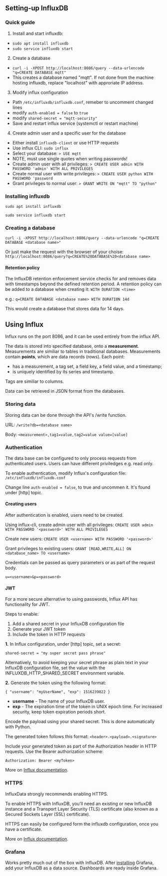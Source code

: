 ## Setting-up InfluxDB

### Quick guide
1. Install and start influxdb:
 * `sudo apt install influxdb`
 * `sudo service influxdb start`

2. Create a database
 * `curl -i -XPOST http://localhost:8086/query --data-urlencode "q=CREATE DATABASE mqtt"`
 * This creates a database named "mqtt". If not done from the machine hosting influxdb, replace "localhost" with approriate IP address.

3. Modify influx configuration
 * Path `/etc/influxdb/influxdb.conf`, remeber to uncomment changed lines
 * modify `auth-enabled = false` to `true`
 * modify `shared-secret = "mqtt-security"`
 * Save and restart influx service (systemctl or restart machine)

4. Create admin user and a specific user for the database
 * Either install `influxdb-client` or use HTTP requests
 * Use influx CLI: `sudo influx`
 * Select your database: `> USE mqtt`
 * NOTE, must use single quotes when writing passwords!
 * Create admin user with all privileges: `> CREATE USER admin WITH PASSWORD 'admin' WITH ALL PRIVILEGES`
 * Create normal user with write privileges: `> CREATE USER python WITH PASSWORD 'password`
 * Grant privileges to normal user: `> GRANT WRITE ON "mqtt" TO "python"`


### Installing influxdb
`sudo apt install influxdb`

`sudo service influxdb start`

### Creating a database
`curl -i -XPOST http://localhost:8086/query --data-urlencode "q=CREATE DATABASE <database name>"`

Or just make the request with the browser of your choise:
`http://localhost:8086/query?q=CREATE%20DATABASE%20<database name>`

#### Retention policy
The InfluxDB retention enforcement service checks for and removes data with timestamps beyond the defined retention period. A retention policy can be added to a database when creating it: `WITH DURATION <time>`

e.g.: `q=CREATE DATABASE <database name> WITH DURATION 14d`

This would create a database that stores data for 14 days. 

## Using Influx
Influx runs on the port 8086, and it can be used entirely from the influx API. 

The data is stored into specified database, onto a **measurement**. Measurements are similiar to tables in traditional databases. 
Measurements contain **points**, which are data records (rows). Each point:
 * has a measurement, a tag set, a field key, a field value, and a timestamp;
 * is uniquely identified by its series and timestamp.

Tags are similiar to columns. 

Data can be retrieved in JSON format from the databases. 

### Storing data
Storing data can be done through the API's /write function. 

URL: `/write?db=<database name>`

Body: `<measurement>,tag1=value,tag2=value value=[value]`

### Authentication
The data base can be configured to only process requests from authenticated users. Users can have different priviledges e.g. read only. 

To enable authentication, modify Influx's configuration file: `/etc/influxdb/influxdb.conf`

Change line `auth-enabled = false`, to true and uncommen it. It's found under [http] topic. 

#### Creating users
After authentication is enabled, users need to be created. 


Using influx-cli, create admin user with all privileges: `CREATE USER admin WITH PASSWORD '<password>' WITH ALL PRIVILEGES`

Create new users: `CREATE USER <username> WITH PASSWORD '<password>'`

Grant privileges to existing users: `GRANT [READ,WRITE,ALL] ON <database_name> TO <username>`

Credentials can be passed as query parameters or as part of the request body.

`u=<username>&p=<password>`

#### JWT
For a more secure alternative to using passwords, Influx API has functionality for JWT.

Steps to enable:

1. Add a shared secret in your InfluxDB configuration file
2. Generate your JWT token
3. Include the token in HTTP requests

**1.**
In Influx configuration, under [http] topic, set a secret:

`shared-secret = "my super secret pass phrase"`

Alternatively, to avoid keeping your secret phrase as plain text in your InfluxDB configuration file, set the value with the INFLUXDB_HTTP_SHARED_SECRET environment variable.

**2.**
Generate the token using the following format:

`
{
  "username": "myUserName",
  "exp": 1516239022
}
`

 * **username** - The name of your InfluxDB user.
 * **exp** - The expiration time of the token in UNIX epoch time. For increased security, keep token expiration periods short.

Encode the payload using your shared secret. This is done automatically with Python.

The generated token follows this format: `<header>.<payload>.<signature>`

Include your generated token as part of the Authorization header in HTTP requests. Use the Bearer authorization scheme:

`Authorization: Bearer <myToken>`

More on [Influx documentation](https://docs.influxdata.com/influxdb/v1/administration/authentication_and_authorization/#add-a-shared-secret-in-your-influxdb-configuration-file).



### HTTPS
InfluxData strongly recommends enabling HTTPS. 

To enable HTTPS with InfluxDB, you’ll need an existing or new InfluxDB instance and a Transport Layer Security (TLS) certificate (also known as a Secured Sockets Layer (SSL) certificate).

HTTPS can easily be configured form the influxdb configuration, once you have a certificate. 

More on [Influx documentation](https://docs.influxdata.com/influxdb/v1/administration/https_setup/).


### Grafana
Works pretty much out of the box with InfluxDB. After [installing](https://grafana.com/docs/grafana/latest/setup-grafana/installation/debian/) Grafana, add your InfluxDB as a data source. Dashboards are ready inside Grafana.